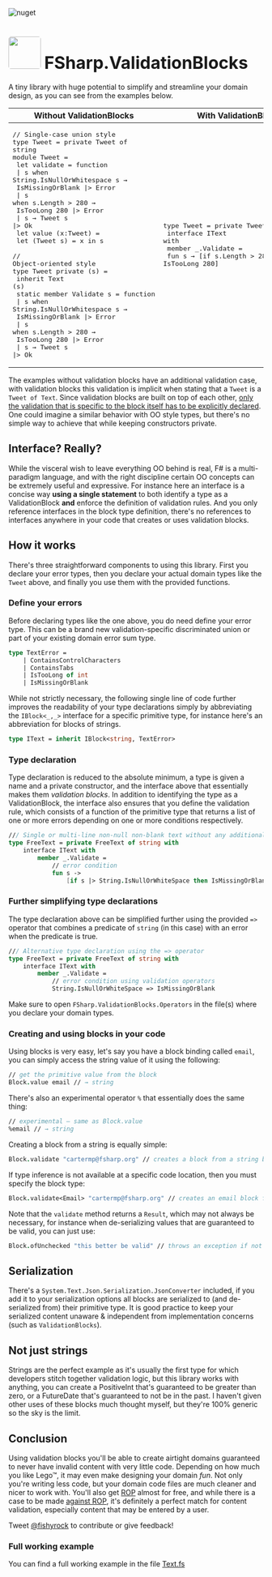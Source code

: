 ![nuget](https://img.shields.io/nuget/v/FSharp.ValidationBlocks.svg?style=badge&logo=appveyor&color=brightgreen)

# <img style="border-radius: 8%;" width="64" height="64" src="https://api.nuget.org/v3-flatcontainer/fsharp.validationblocks/0.9.3/icon"> <big>FSharp.ValidationBlocks</big>


A tiny library with huge potential to simplify and streamline your domain design, as you can see from the examples below.

| <center>Without ValidationBlocks</center> | <center>With ValidationBlocks</center> |
|---|---|
|<pre>// Single-case union style<br>type Tweet = private Tweet of string<br>module Tweet =<br>  let validate = function<br>  &#124; s when String.IsNullOrWhitespace s →<br>     IsMissingOrBlank &#124;&gt; Error<br>  &#124; s when s.Length > 280 →<br>     IsTooLong 280 &#124;&gt; Error<br>  &#124; s → Tweet s &#124;&gt; Ok<br>  let value (x:Tweet) =<br>     let (Tweet s) = x in s<br><br>// Object-oriented style<br>type Tweet private (s) =<br>   inherit Text (s)<br>   static member Validate s = function<br>   &#124; s when String.IsNullOrWhitespace s →<br>      IsMissingOrBlank &#124;&gt; Error<br>   &#124; s when s.Length > 280 →<br>      IsTooLong 280 &#124;&gt; Error<br>   &#124; s → Tweet s &#124;&gt; Ok</pre>|<pre>type Tweet = private Tweet of Text with<br>   interface IText with<br>      member _.Validate =<br>         fun s → [if s.Length > 280 then IsTooLong 280]</pre>

The examples without validation blocks have an additional validation case, with validation blocks this validation is implicit when stating that a `Tweet` is a `Tweet of Text`. Since validation blocks are built on top of each other, <u>only the validation that is specific to the block itself has to be explicitly declared</u>. One could imagine a similar behavior with OO style types, but there's no simple way to achieve that while keeping constructors private.

</center>

## Interface? Really?

While the visceral wish to leave everything OO behind is real, F# is a multi-paradigm language, and with the right discipline certain OO concepts can be extremely useful and expressive. For instance here an interface is a concise way **using a single statement** to both identify a type as a ValidationBlock **and** enforce the definition of validation rules. And you only reference interfaces in the block type definition, there's no references to interfaces anywhere in your code that creates or uses validation blocks.

## How it works

There's three straightforward components to using this library. First you declare your error types, then you declare your actual domain types like the `Tweet` above, and finally you use them with the provided functions.

### Define your errors

Before declaring types like the one above, you do need define your error type. This can be a brand new validation-specific discriminated union or part of your existing domain error sum type.

```fsharp
type TextError =
    | ContainsControlCharacters
    | ContainsTabs
    | IsTooLong of int
    | IsMissingOrBlank
```

While not strictly necessary, the following single line of code further improves the readability of your type declarations simply by abbreviating the `IBlock<_,_>` interface for a specific primitive type, for instance here's an abbreviation for blocks of strings.

```fsharp
type IText = inherit IBlock<string, TextError>
```

### Type declaration
Type declaration is reduced to the absolute minimum, a type is given a name and a private constructor, and the interface above that essentially makes them *validation blocks*. In addition to identifying the type as a ValidationBlock, the interface also ensures that you define the validation rule, which consists of a function of the primitive type that returns a list of one or more errors depending on one or more conditions respectively.

```fsharp
/// Single or multi-line non-null non-blank text without any additional validation
type FreeText = private FreeText of string with
    interface IText with
        member _.Validate =
            // error condition
            fun s ->
                [if s |> String.IsNullOrWhiteSpace then IsMissingOrBlank]
```

### Further simplifying type declarations
The type declaration above can be simplified further using the provided `=>` operator that combines a predicate of `string` (in this case) with an error when the predicate is true.

```fsharp
/// Alternative type declaration using the => operator
type FreeText = private FreeText of string with
    interface IText with
        member _.Validate =
            // error condition using validation operators
            String.IsNullOrWhiteSpace => IsMissingOrBlank
```
Make sure to open `FSharp.ValidationBlocks.Operators` in the file(s) where you declare your domain types.

### Creating and using blocks in your code

Using blocks is very easy, let's say you have a block binding called `email`, you can simply access the string value of it using the following:

```fsharp
// get the primitive value from the block
Block.value email // → string
```

There's also an experimental operator `%` that essentially does the same thing:

```fsharp
// experimental — same as Block.value
%email // → string
```

Creating a block from a string is equally simple:

```fsharp
Block.validate "cartermp@fsharp.org" // creates a block from a string by inferring the type
```

If type inference is not available at a specific code location, then you must specify the block type:

```fsharp
Block.validate<Email> "cartermp@fsharp.org" // creates an email block from a string
```
Note that the `validate` method returns a `Result`, which may not always be necessary, for instance when de-serializing values that are guaranteed to be valid, you can just use:
```fsharp
Block.ofUnchecked "this better be valid" // throws an exception if not valid
```

## Serialization

There's a `System.Text.Json.Serialization.JsonConverter` included, if you add it to your serialization options all blocks are serialized to (and de-serialized from) their primitive type. It is good practice to keep your serialized content unaware & independent from implementation concerns (such as `ValidationBlocks`).

## Not just strings

Strings are the perfect example as it's usually the first type for which developers stitch together validation logic, but this library works with anything, you can create a PositiveInt that's guaranteed to be greater than zero, or a FutureDate that's guaranteed to not be in the past. I haven't given other uses of these blocks much thought myself, but they're 100% generic so the sky is the limit.

## Conclusion

Using validation blocks you'll be able to create airtight domains guaranteed to never have invalid content with very little code. Depending on how much you like Lego&trade;, it may even make designing your domain *fun*. Not only you're writing less code, but your domain code files are much cleaner and nicer to work with. You'll also get [ROP](https://fsharpforfunandprofit.com/rop/) almost for free, and while there is a case to be made [against ROP](https://fsharpforfunandprofit.com/posts/against-railway-oriented-programming/), it's definitely a perfect match for content validation, especially content that may be entered by a user.

Tweet [@fishyrock](https://twitter.com/fishyrock) to contribute or give feedback!

### Full working example
You can find a full working example in the file [Text.fs](/lfr/FSharp.ValidationBlocks/blob/master/src/Example/Text.fs)